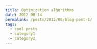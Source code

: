 ```yaml
---
title: Optimization algorithms
date: 2012-08-14
permalink: /posts/2012/08/blog-post-1/
tags:
  - cool posts
  - category1
  - category2
---
```

